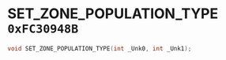 # SET_ZONE_POPULATION_TYPE `0xFC30948B`

```cpp
void SET_ZONE_POPULATION_TYPE(int _Unk0, int _Unk1);
```